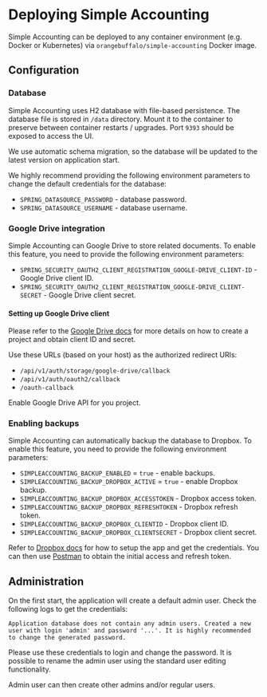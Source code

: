 # Deploying Simple Accounting

Simple Accounting can be deployed to any container environment (e.g. Docker or Kubernetes) via
`orangebuffalo/simple-accounting` Docker image.

## Configuration

### Database

Simple Accounting uses H2 database with file-based persistence. The database file is stored in `/data` directory.
Mount it to the container to preserve between container restarts / upgrades. Port `9393` should be exposed
to access the UI.

We use automatic schema migration, so the database will be updated to the latest version on application start.

We highly recommend providing the following environment parameters to change the default credentials for the database:

* `SPRING_DATASOURCE_PASSWORD` - database password.
* `SPRING_DATASOURCE_USERNAME` - database username.

### Google Drive integration

Simple Accounting can Google Drive to store related documents. To enable this feature, you need to provide
the following environment parameters:

* `SPRING_SECURITY_OAUTH2_CLIENT_REGISTRATION_GOOGLE-DRIVE_CLIENT-ID` - Google Drive client ID.
* `SPRING_SECURITY_OAUTH2_CLIENT_REGISTRATION_GOOGLE-DRIVE_CLIENT-SECRET` - Google Drive client secret.

#### Setting up Google Drive client

Please refer to the [Google Drive docs](https://developers.google.com/identity/protocols/oauth2) for more details on
how to create a project and obtain client ID and secret.

Use these URLs (based on your host) as the authorized redirect URIs:

* `/api/v1/auth/storage/google-drive/callback`
* `/api/v1/auth/oauth2/callback`
* `/oauth-callback`

Enable Google Drive API for you project.

### Enabling backups

Simple Accounting can automatically backup the database to Dropbox. To enable this feature, you need to provide
the following environment parameters:

* `SIMPLEACCOUNTING_BACKUP_ENABLED` = `true` - enable backups.
* `SIMPLEACCOUNTING_BACKUP_DROPBOX_ACTIVE` = `true` - enable Dropbox backup.
* `SIMPLEACCOUNTING_BACKUP_DROPBOX_ACCESSTOKEN` - Dropbox access token.
* `SIMPLEACCOUNTING_BACKUP_DROPBOX_REFRESHTOKEN` - Dropbox refresh token.
* `SIMPLEACCOUNTING_BACKUP_DROPBOX_CLIENTID` - Dropbox client ID.
* `SIMPLEACCOUNTING_BACKUP_DROPBOX_CLIENTSECRET` - Dropbox client secret.

Refer to [Dropbox docs](https://www.dropbox.com/developers/reference/developer-guide) for how to setup the app
and get the credentials. You can then use
[Postman](https://learning.postman.com/docs/sending-requests/authorization/oauth-20/#specifying-an-authorization-code)
to obtain the initial access and refresh token.

## Administration

On the first start, the application will create a default admin user. Check the following logs to get the credentials:

```
Application database does not contain any admin users. Created a new user with login 'admin' and password '...'. It is highly recommended to change the generated password.
```

Please use these credentials to login and change the password. It is possible to rename the admin user using the 
standard user editing functionality.

Admin user can then create other admins and/or regular users.
